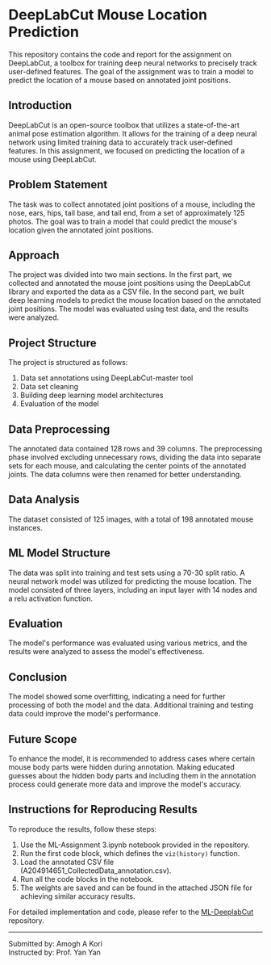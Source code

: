 # DeepLabCut Mouse Location Prediction

This repository contains the code and report for the assignment on DeepLabCut, a toolbox for training deep neural networks to precisely track user-defined features. The goal of the assignment was to train a model to predict the location of a mouse based on annotated joint positions.

## Introduction
DeepLabCut is an open-source toolbox that utilizes a state-of-the-art animal pose estimation algorithm. It allows for the training of a deep neural network using limited training data to accurately track user-defined features. In this assignment, we focused on predicting the location of a mouse using DeepLabCut.

## Problem Statement
The task was to collect annotated joint positions of a mouse, including the nose, ears, hips, tail base, and tail end, from a set of approximately 125 photos. The goal was to train a model that could predict the mouse's location given the annotated joint positions.

## Approach
The project was divided into two main sections. In the first part, we collected and annotated the mouse joint positions using the DeepLabCut library and exported the data as a CSV file. In the second part, we built deep learning models to predict the mouse location based on the annotated joint positions. The model was evaluated using test data, and the results were analyzed.

## Project Structure
The project is structured as follows:

1. Data set annotations using DeepLabCut-master tool
2. Data set cleaning
3. Building deep learning model architectures
4. Evaluation of the model

## Data Preprocessing
The annotated data contained 128 rows and 39 columns. The preprocessing phase involved excluding unnecessary rows, dividing the data into separate sets for each mouse, and calculating the center points of the annotated joints. The data columns were then renamed for better understanding.

## Data Analysis
The dataset consisted of 125 images, with a total of 198 annotated mouse instances.

## ML Model Structure
The data was split into training and test sets using a 70-30 split ratio. A neural network model was utilized for predicting the mouse location. The model consisted of three layers, including an input layer with 14 nodes and a relu activation function.

## Evaluation
The model's performance was evaluated using various metrics, and the results were analyzed to assess the model's effectiveness.

## Conclusion
The model showed some overfitting, indicating a need for further processing of both the model and the data. Additional training and testing data could improve the model's performance.

## Future Scope
To enhance the model, it is recommended to address cases where certain mouse body parts were hidden during annotation. Making educated guesses about the hidden body parts and including them in the annotation process could generate more data and improve the model's accuracy.

## Instructions for Reproducing Results
To reproduce the results, follow these steps:
1. Use the ML-Assignment 3.ipynb notebook provided in the repository.
2. Run the first code block, which defines the `viz(history)` function.
3. Load the annotated CSV file (A204914651_CollectedData_annotation.csv).
4. Run all the code blocks in the notebook.
5. The weights are saved and can be found in the attached JSON file for achieving similar accuracy results.

For detailed implementation and code, please refer to the [ML-DeeplabCut](https://github.com/Amoghkori/ML-DeeplabCut) repository.

---

Submitted by: Amogh A Kori  
Instructed by: Prof. Yan Yan
